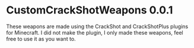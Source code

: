 # CustomCrackShotWeapons 0.0.1

These weapons are made using the CrackShot and CrackShotPlus plugins for Minecraft. I did not make the plugin, I only made these weapons, feel free to use it as you want to.

